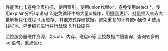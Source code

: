 性能优化
1.避免全表扫描，使用索引，使用union代替or，避免使用select *，使用explain分析sql语句
2.避免循环中的大量io操作，用批量更新、批量插入省去大量解析优化过程
3.用缓存、其他方式存储数据，避免重复的计算或io操作
4.使用线程池、异步编程进行并行处理
5.升级硬件

监控服务器硬件资源，如cpu、内存、磁盘io等
监控数据库慢查询，查询较多的sql语句，重点优化




